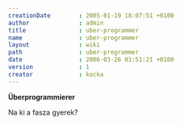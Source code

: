 ```yaml
---
creationDate        : 2005-01-19 18:07:51 +0100 
author              : admin 
title               : uber-programmer 
name                : uber-programmer 
layout              : wiki 
path                : uber-programmer 
date                : 2006-03-26 01:51:21 +0100 
version             : 1 
creator             : kocka 
---
```

__Überprogrammierer__

Na ki a fasza gyerek?
